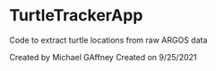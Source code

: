 # TurtleTrackerApp
Code to extract turtle locations from raw ARGOS data

Created by Michael GAffney
Created on 9/25/2021